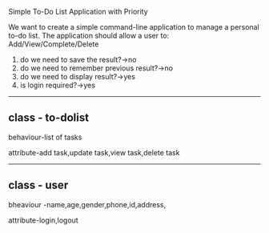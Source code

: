 Simple To-Do List Application with Priority

We want to create a simple command-line application to manage a personal to-do list. The application should allow a user to: Add/View/Complete/Delete

1. do we need to save the result?->no
2. do we need to remember previous result?->no
3. do we need to display result?->yes
4. is login required?->yes





---
class - to-dolist
--
behaviour-list of tasks


attribute-add task,update task,view task,delete task

----

class - user
---
bheaviour -name,age,gender,phone,id,address,


attribute-login,logout
